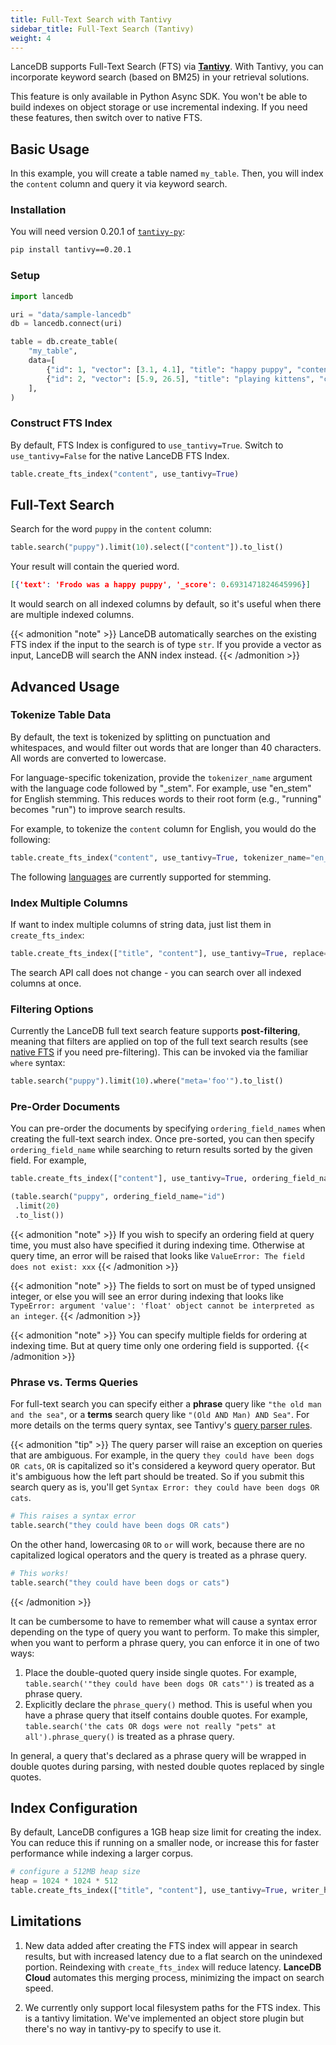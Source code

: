 ```yaml
---
title: Full-Text Search with Tantivy 
sidebar_title: Full-Text Search (Tantivy)
weight: 4
---
```


LanceDB supports Full-Text Search (FTS) via [**Tantivy**](https://github.com/quickwit-oss/tantivy). With Tantivy, you can incorporate keyword search (based on BM25) in your retrieval solutions.

This feature is only available in Python Async SDK. You won't be able to build indexes on object storage or use incremental indexing. If you need these features, then switch over to native FTS.

## Basic Usage

In this example, you will create a table named `my_table`. Then, you will index the `content` column and query it via keyword search. 

### Installation

You will need version 0.20.1 of [`tantivy-py`](https://github.com/quickwit-oss/tantivy-py):

```sh
pip install tantivy==0.20.1
```

### Setup

```python
import lancedb

uri = "data/sample-lancedb"
db = lancedb.connect(uri)

table = db.create_table(
    "my_table",
    data=[
        {"id": 1, "vector": [3.1, 4.1], "title": "happy puppy", "content": "Frodo was a happy puppy", "meta": "foo"},
        {"id": 2, "vector": [5.9, 26.5], "title": "playing kittens", "content": "There are several kittens playing around the puppy", "meta": "bar"},
    ],
)
```

### Construct FTS Index

By default, FTS Index is configured to `use_tantivy=True`. Switch to `use_tantivy=False` for the native LanceDB FTS Index.

```python
table.create_fts_index("content", use_tantivy=True)
```

## Full-Text Search

Search for the word `puppy` in the `content` column:

```python
table.search("puppy").limit(10).select(["content"]).to_list()
```

Your result will contain the queried word.

```json
[{'text': 'Frodo was a happy puppy', '_score': 0.6931471824645996}]
```

It would search on all indexed columns by default, so it's useful when there are multiple indexed columns.

{{< admonition "note" >}}
LanceDB automatically searches on the existing FTS index if the input to the search is of type `str`. If you provide a vector as input, LanceDB will search the ANN index instead.
{{< /admonition >}}

## Advanced Usage

### Tokenize Table Data

By default, the text is tokenized by splitting on punctuation and whitespaces, and would filter out words that are longer than 40 characters. All words are converted to lowercase.

For language-specific tokenization, provide the `tokenizer_name` argument with the language code followed by "_stem". For example, use "en_stem" for English stemming. This reduces words to their root form (e.g., "running" becomes "run") to improve search results.

For example, to tokenize the `content` column for English, you would do the following:

```python
table.create_fts_index("content", use_tantivy=True, tokenizer_name="en_stem", replace=True)
```

The following [languages](https://docs.rs/tantivy/latest/tantivy/tokenizer/enum.Language.html) are currently supported for stemming.

### Index Multiple Columns

If want to index multiple columns of string data, just list them in `create_fts_index`:

```python
table.create_fts_index(["title", "content"], use_tantivy=True, replace=True)
```

The search API call does not change - you can search over all indexed columns at once.

### Filtering Options

Currently the LanceDB full text search feature supports **post-filtering**, meaning that filters are
applied on top of the full text search results (see [native FTS](/guides/search.full-text-searhc.md) if you need pre-filtering). This can be invoked via the familiar `where` syntax:

```python
table.search("puppy").limit(10).where("meta='foo'").to_list()
```

### Pre-Order Documents

You can pre-order the documents by specifying `ordering_field_names` when
creating the full-text search index. Once pre-sorted, you can then specify
`ordering_field_name` while searching to return results sorted by the given
field. For example,

```python
table.create_fts_index(["content"], use_tantivy=True, ordering_field_names=["id"], replace=True)

(table.search("puppy", ordering_field_name="id")
 .limit(20)
 .to_list())
```

{{< admonition "note" >}}
If you wish to specify an ordering field at query time, you must also have specified it during indexing time. Otherwise at query time, an error will be raised that looks like `ValueError: The field does not exist: xxx`
{{< /admonition >}}

{{< admonition "note" >}}
The fields to sort on must be of typed unsigned integer, or else you will see an error during indexing that looks like `TypeError: argument 'value': 'float' object cannot be interpreted as an integer`.
{{< /admonition >}}

{{< admonition "note" >}}
You can specify multiple fields for ordering at indexing time. But at query time only one ordering field is supported.
{{< /admonition >}}

### Phrase vs. Terms Queries

For full-text search you can specify either a **phrase** query like `"the old man and the sea"`,
or a **terms** search query like `"(Old AND Man) AND Sea"`. For more details on the terms
query syntax, see Tantivy's [query parser rules](https://docs.rs/tantivy/latest/tantivy/query/struct.QueryParser.html).

{{< admonition "tip" >}}
The query parser will raise an exception on queries that are ambiguous. For example, in the query `they could have been dogs OR cats`, `OR` is capitalized so it's considered a keyword query operator. But it's ambiguous how the left part should be treated. So if you submit this search query as is, you'll get `Syntax Error: they could have been dogs OR cats`.

```py
# This raises a syntax error
table.search("they could have been dogs OR cats")
```

On the other hand, lowercasing `OR` to `or` will work, because there are no capitalized logical operators and the query is treated as a phrase query.

```py
# This works!
table.search("they could have been dogs or cats")
```
{{< /admonition >}}

It can be cumbersome to have to remember what will cause a syntax error depending on the type of
query you want to perform. To make this simpler, when you want to perform a phrase query, you can
enforce it in one of two ways:

1. Place the double-quoted query inside single quotes. For example, `table.search('"they could have been dogs OR cats"')` is treated as a phrase query.
2. Explicitly declare the `phrase_query()` method. This is useful when you have a phrase query that
itself contains double quotes. For example, `table.search('the cats OR dogs were not really "pets" at all').phrase_query()`
is treated as a phrase query.

In general, a query that's declared as a phrase query will be wrapped in double quotes during parsing, with nested
double quotes replaced by single quotes.

## Index Configuration

By default, LanceDB configures a 1GB heap size limit for creating the index. You can
reduce this if running on a smaller node, or increase this for faster performance while
indexing a larger corpus.

```python
# configure a 512MB heap size
heap = 1024 * 1024 * 512
table.create_fts_index(["title", "content"], use_tantivy=True, writer_heap_size=heap, replace=True)
```

## Limitations

1. New data added after creating the FTS index will appear in search results, but with increased latency due to a flat search on the unindexed portion. Reindexing with `create_fts_index` will reduce latency. **LanceDB Cloud** automates this merging process, minimizing the impact on search speed. 

2. We currently only support local filesystem paths for the FTS index. This is a tantivy limitation. We've implemented an object store plugin but there's no way in tantivy-py to specify to use it.
